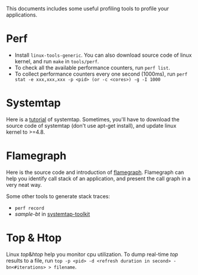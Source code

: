 This documents includes some useful profiling tools to profile your applications.

# Perf
* Install `linux-tools-generic`. You can also download source code of linux kernel, and run `make` in `tools/perf`.
* To check all the available performance counters, run `perf list`.
* To collect performance counters every one second (1000ms), run
`perf stat -e xxx,xxx,xxx -p <pid> (or -c <cores>) -g -I 1000`


# Systemtap

Here is a [tutorial](http://www.redbooks.ibm.com/redpapers/pdfs/redp4469.pdf) of systemtap. Sometimes, you'll have to download the source code of systemtap (don't use apt-get install), and update linux kernel to >=4.8.


# Flamegraph 
Here is the source code and introduction of [flamegraph](https://github.com/brendangregg/FlameGraph). Flamegraph can help you identify call stack of an application, and present the call graph in a very neat way.

Some other tools to generate stack traces:
  * `perf record` 
  * *sample-bt* in [systemtap-toolkit](https://github.com/openresty/openresty-systemtap-toolkit)


# Top & Htop
Linux *top*&*htop* help you monitor cpu utilization. To dump real-time *top* results to a file, run
    `top -p <pid> -d <refresh duration in second> -bn<#iterations> > filename`.
